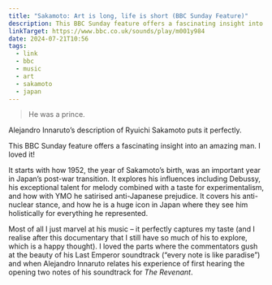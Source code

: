 ```yaml
---
title: "Sakamoto: Art is long, life is short (BBC Sunday Feature)"
description: This BBC Sunday feature offers a fascinating insight into an amazing man
linkTarget: https://www.bbc.co.uk/sounds/play/m001y984
date: 2024-07-21T10:56
tags:
  - link
  - bbc
  - music
  - art
  - sakamoto
  - japan
---
```

> He was a prince. 

Alejandro Innaruto’s description of Ryuichi Sakamoto puts it perfectly. 

This BBC Sunday feature offers a fascinating insight into an amazing man. I loved it!

It starts with how 1952, the year of Sakamoto’s birth, was an important year in Japan’s post-war transition. It explores his influences including Debussy, his exceptional talent for melody combined with a taste for experimentalism, and how with YMO he satirised anti-Japanese prejudice. It covers his anti-nuclear stance, and how he is a huge icon in Japan where they see him holistically for everything he represented.

Most of all I just marvel at his music – it perfectly captures my taste (and I realise after this documentary that I still have so much of his to explore, which is a happy thought). I loved the parts where the commentators gush at the beauty of his Last Emperor soundtrack (“every note is like paradise”) and when Alejandro Innaruto relates his experience of first hearing the opening two notes of his soundtrack for _The Revenant_.
